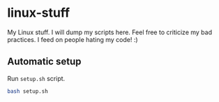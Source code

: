 # linux-stuff
My Linux stuff. I will dump my scripts here. Feel free to criticize my bad practices. I feed on people hating my code! :)

## Automatic setup

Run `setup.sh` script.

```bash
bash setup.sh
```
